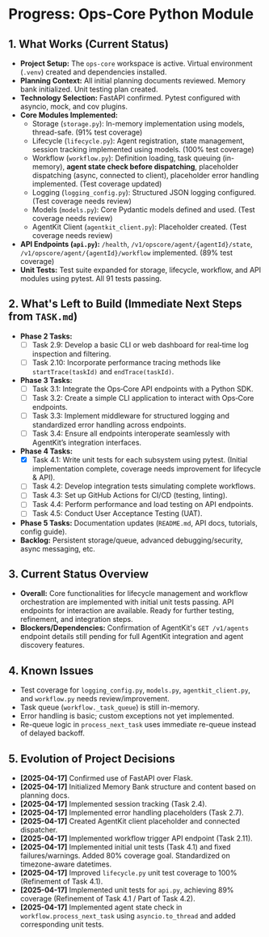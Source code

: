 # Progress: Ops-Core Python Module

## 1. What Works (Current Status)
- **Project Setup:** The `ops-core` workspace is active. Virtual environment (`.venv`) created and dependencies installed.
- **Planning Context:** All initial planning documents reviewed. Memory bank initialized. Unit testing plan created.
- **Technology Selection:** FastAPI confirmed. Pytest configured with asyncio, mock, and cov plugins.
- **Core Modules Implemented:**
    - Storage (`storage.py`): In-memory implementation using models, thread-safe. (91% test coverage)
    - Lifecycle (`lifecycle.py`): Agent registration, state management, session tracking implemented using models. (100% test coverage)
    - Workflow (`workflow.py`): Definition loading, task queuing (in-memory), **agent state check before dispatching**, placeholder dispatching (async, connected to client), placeholder error handling implemented. (Test coverage updated)
    - Logging (`logging_config.py`): Structured JSON logging configured. (Test coverage needs review)
    - Models (`models.py`): Core Pydantic models defined and used. (Test coverage needs review)
    - AgentKit Client (`agentkit_client.py`): Placeholder created. (Test coverage needs review)
- **API Endpoints (`api.py`):** `/health`, `/v1/opscore/agent/{agentId}/state`, `/v1/opscore/agent/{agentId}/workflow` implemented. (89% test coverage)
- **Unit Tests:** Test suite expanded for storage, lifecycle, workflow, and API modules using pytest. All 91 tests passing.

## 2. What's Left to Build (Immediate Next Steps from `TASK.md`)
- **Phase 2 Tasks:**
    - [ ] Task 2.9: Develop a basic CLI or web dashboard for real‑time log inspection and filtering.
    - [ ] Task 2.10: Incorporate performance tracing methods like `startTrace(taskId)` and `endTrace(taskId)`.
- **Phase 3 Tasks:**
    - [ ] Task 3.1: Integrate the Ops‑Core API endpoints with a Python SDK.
    - [ ] Task 3.2: Create a simple CLI application to interact with Ops‑Core endpoints.
    - [ ] Task 3.3: Implement middleware for structured logging and standardized error handling across endpoints.
    - [ ] Task 3.4: Ensure all endpoints interoperate seamlessly with AgentKit’s integration interfaces.
- **Phase 4 Tasks:**
    - [X] Task 4.1: Write unit tests for each subsystem using pytest. (Initial implementation complete, coverage needs improvement for lifecycle & API).
    - [ ] Task 4.2: Develop integration tests simulating complete workflows.
    - [ ] Task 4.3: Set up GitHub Actions for CI/CD (testing, linting).
    - [ ] Task 4.4: Perform performance and load testing on API endpoints.
    - [ ] Task 4.5: Conduct User Acceptance Testing (UAT).
- **Phase 5 Tasks:** Documentation updates (`README.md`, API docs, tutorials, config guide).
- **Backlog:** Persistent storage/queue, advanced debugging/security, async messaging, etc.

## 3. Current Status Overview
- **Overall:** Core functionalities for lifecycle management and workflow orchestration are implemented with initial unit tests passing. API endpoints for interaction are available. Ready for further testing, refinement, and integration steps.
- **Blockers/Dependencies:** Confirmation of AgentKit's `GET /v1/agents` endpoint details still pending for full AgentKit integration and agent discovery features.

## 4. Known Issues
- Test coverage for `logging_config.py`, `models.py`, `agentkit_client.py`, and `workflow.py` needs review/improvement.
- Task queue (`workflow._task_queue`) is still in-memory.
- Error handling is basic; custom exceptions not yet implemented.
- Re-queue logic in `process_next_task` uses immediate re-queue instead of delayed backoff.


## 5. Evolution of Project Decisions
- **[2025-04-17]** Confirmed use of FastAPI over Flask.
- **[2025-04-17]** Initialized Memory Bank structure and content based on planning docs.
- **[2025-04-17]** Implemented session tracking (Task 2.4).
- **[2025-04-17]** Implemented error handling placeholders (Task 2.7).
- **[2025-04-17]** Created AgentKit client placeholder and connected dispatcher.
- **[2025-04-17]** Implemented workflow trigger API endpoint (Task 2.11).
- **[2025-04-17]** Implemented initial unit tests (Task 4.1) and fixed failures/warnings. Added 80% coverage goal. Standardized on timezone-aware datetimes.
- **[2025-04-17]** Improved `lifecycle.py` unit test coverage to 100% (Refinement of Task 4.1).
- **[2025-04-17]** Implemented unit tests for `api.py`, achieving 89% coverage (Refinement of Task 4.1 / Part of Task 4.2).
- **[2025-04-17]** Implemented agent state check in `workflow.process_next_task` using `asyncio.to_thread` and added corresponding unit tests.